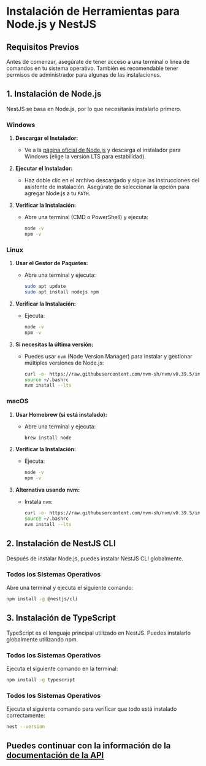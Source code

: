 # Instalación de Herramientas para Node.js y NestJS

## Requisitos Previos

Antes de comenzar, asegúrate de tener acceso a una terminal o línea de comandos en tu sistema operativo. También es recomendable tener permisos de administrador para algunas de las instalaciones.

## 1. Instalación de Node.js

NestJS se basa en Node.js, por lo que necesitarás instalarlo primero.

### Windows

1. **Descargar el Instalador:**
   - Ve a la [página oficial de Node.js](https://nodejs.org/) y descarga el instalador para Windows (elige la versión LTS para estabilidad).

2. **Ejecutar el Instalador:**
   - Haz doble clic en el archivo descargado y sigue las instrucciones del asistente de instalación. Asegúrate de seleccionar la opción para agregar Node.js a tu `PATH`.

3. **Verificar la Instalación:**
   - Abre una terminal (CMD o PowerShell) y ejecuta:
     ```bash
     node -v
     npm -v
     ```

### Linux

1. **Usar el Gestor de Paquetes:**
   - Abre una terminal y ejecuta:
     ```bash
     sudo apt update
     sudo apt install nodejs npm
     ```

2. **Verificar la Instalación:**
   - Ejecuta:
     ```bash
     node -v
     npm -v
     ```

3. **Si necesitas la última versión:**
   - Puedes usar `nvm` (Node Version Manager) para instalar y gestionar múltiples versiones de Node.js:
     ```bash
     curl -o- https://raw.githubusercontent.com/nvm-sh/nvm/v0.39.5/install.sh | bash
     source ~/.bashrc
     nvm install --lts
     ```

### macOS

1. **Usar Homebrew (si está instalado):**
   - Abre una terminal y ejecuta:
     ```bash
     brew install node
     ```

2. **Verificar la Instalación:**
   - Ejecuta:
     ```bash
     node -v
     npm -v
     ```

3. **Alternativa usando nvm:**
   - Instala `nvm`:
     ```bash
     curl -o- https://raw.githubusercontent.com/nvm-sh/nvm/v0.39.5/install.sh | bash
     source ~/.bashrc
     nvm install --lts
     ```

## 2. Instalación de NestJS CLI

Después de instalar Node.js, puedes instalar NestJS CLI globalmente.

### Todos los Sistemas Operativos

Abre una terminal y ejecuta el siguiente comando:
```bash
npm install -g @nestjs/cli
```

## 3. Instalación de TypeScript

TypeScript es el lenguaje principal utilizado en NestJS. Puedes instalarlo globalmente utilizando npm.

### Todos los Sistemas Operativos

Ejecuta el siguiente comando en la terminal:
```bash
npm install -g typescript
```


### Todos los Sistemas Operativos

Ejecuta el siguiente comando para verificar que todo está instalado correctamente:
```bash
nest --version
```

## Puedes continuar con la información de la [documentación de la API](./README.md)